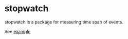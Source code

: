 # stopwatch

stopwatch is a package for measuring time span of events.

See [example](./example/example.go)
